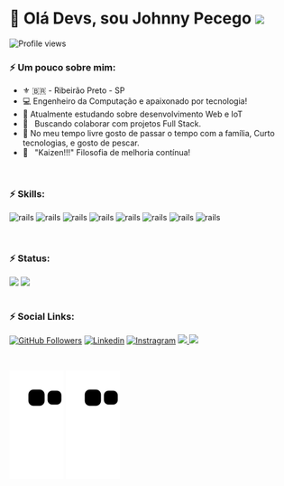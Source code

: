 # 👋 Olá Devs, sou Johnny Pecego <img src="https://raw.githubusercontent.com/kaueMarques/kaueMarques/master/hi.gif" width="30px">

<p align="left"> <img src="https://komarev.com/ghpvc/?username=johnnyrps&color=green" alt="Profile views" /> </p>

### :zap: Um pouco sobre mim:
* :fleur_de_lis: 🇧🇷 - Ribeirão Preto - SP
* :computer: Engenheiro da Computação e apaixonado por tecnologia!
* 🚀 Atualmente estudando sobre desenvolvimento Web e IoT
* :purple_heart: &nbsp; Buscando colaborar com projetos Full Stack.
* 🎸 No meu tempo livre gosto de passar o tempo com a família, Curto tecnologias, e gosto de pescar.
* :battery: &nbsp; "Kaizen!!!" Filosofia de melhoria contínua!

<br>

### :zap: Skills:
<img src="https://cdn.jsdelivr.net/gh/devicons/devicon/icons/html5/html5-original-wordmark.svg" alt="rails" width="80" height="80" style="max-width:100%;"></img>
<img src="https://cdn.jsdelivr.net/gh/devicons/devicon/icons/css3/css3-original-wordmark.svg" alt="rails" width="80" height="80" style="max-width:100%;"></img>
<img src="https://cdn.jsdelivr.net/gh/devicons/devicon/icons/javascript/javascript-plain.svg" alt="rails" width="80" height="80" style="max-width:100%;"></img>
<img src="https://cdn.jsdelivr.net/gh/devicons/devicon/icons/react/react-original.svg" alt="rails" width="80" height="80" style="max-width:100%;"></img>
<img src="https://cdn.jsdelivr.net/gh/devicons/devicon/icons/nodejs/nodejs-plain-wordmark.svg" alt="rails" width="80" height="80" style="max-width:100%;"></img>
<img src="https://cdn.jsdelivr.net/gh/devicons/devicon/icons/postgresql/postgresql-original-wordmark.svg" alt="rails" width="80" height="80" style="max-width:100%;"></img>
<img src="https://cdn.jsdelivr.net/gh/devicons/devicon/icons/mysql/mysql-original-wordmark.svg" alt="rails" width="80" height="80" style="max-width:100%;"></img>
<img src="https://cdn.jsdelivr.net/gh/devicons/devicon/icons/git/git-original-wordmark.svg" alt="rails" width="80" height="80" style="max-width:100%;"></img>

<br>

### :zap: Status:
<div align="">
<img height="160em" src="https://github-readme-stats.vercel.app/api?username=johnnyrps&show_icons=true&theme=chartreuse-dark"/>
<img height="160em" src="https://github-readme-stats.vercel.app/api/top-langs/?username=johnnyrps&layout=compact&theme=chartreuse-dark"/>
</div>

<br>

### :zap: Social Links: 
[![GitHub Followers](https://img.shields.io/github/followers/johnnyrps?style=for-the-badge&logo=Github&Color=white)](https://github.com/johnnyrps)
[![Linkedin](https://img.shields.io/badge/LinkedIn-0077B5?style=for-the-badge&logo=linkedin&logoColor=white)](https://linkedin.com/in/johnny-pecego)
[![Instragram](https://img.shields.io/badge/Instagram-E4405F?style=for-the-badge&logo=instagram&logoColor=white)](https://instagram.com/johnnypecego_oficial)
<a href="https://discord.com/app" target="_blank">
  <img src="https://img.shields.io/badge/johnnypecego-7289DA.svg?style=for-the-badge&logo=discord&logoColor=white"/>
</a>
<a href="mailto:johnnyrps@gmail.com" target="_blank">
  <img src="https://img.shields.io/badge/Email_me-D14836?style=for-the-badge&logo=gmail&logoColor=white"/>
</a>

<br>

![Snake animation](https://github.com/johnnyrps/johnnyrps/blob/output/github-contribution-grid-snake.svg)
![snake animation](https://github.com/johnnyrps/johnnyrps/blob/output/github-contribution-grid-snake.svg)
